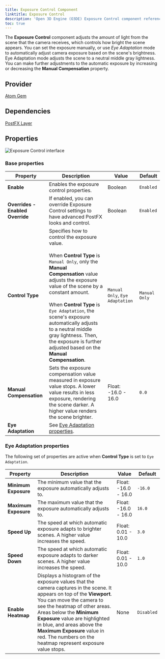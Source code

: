```yaml
---
title: Exposure Control Component
linktitle: Exposure Control
description: 'Open 3D Engine (O3DE) Exposure Control component reference.'
toc: true
---
```


The **Exposure Control** component adjusts the amount of light from the scene that the camera receives, which controls how bright the scene appears. You can set the exposure manually, or use *Eye Adaptation* mode to automatically adjust camera exposure based on the scene's brightness. Eye Adaptation mode adjusts the scene to a neutral middle gray lightness. You can make further adjustments to the automatic exposure by increasing or decreasing the **Manual Compensation** property.


## Provider ##

[Atom Gem](/docs/user-guide/gems/reference/rendering/atom/atom/)


## Dependencies

[PostFX Layer](/docs/user-guide/components/reference/atom/postfx-layer)


## Properties

![Exposure Control interface](/images/user-guide/components/reference/atom/exposure-control/exposure-control-component-ui.png)

### Base properties

| Property | Description | Value | Default |
| - | - | - | - |
| **Enable** | Enables the exposure control properties. | Boolean | `Enabled`  |
| **Overrides - Enabled Override** | If enabled, you can override Exposure Control settings to have advanced PostFX looks and control. | Boolean | `Enabled` |
| **Control Type** | Specifies how to control the exposure value. <br><br>When **Control Type** is `Manual Only`, only the **Manual Compensation** value adjusts the exposure value of the scene by a constant amount. <br><br>When **Control Type** is `Eye Adaptation`, the scene's exposure automatically adjusts to a neutral middle gray lightness. Then, the exposure is further adjusted based on the **Manual Compensation**. | `Manual Only`, `Eye Adaptation` | `Manual Only` |
| **Manual Compensation** | Sets the exposure compensation value measured in exposure value stops. A lower value results in less exposure, rendering the scene darker. A higher value renders the scene brighter. | Float: -16.0 - 16.0 | `0.0` |
| **Eye Adaptation** | See [Eye Adaptation properties](#eye-adaptation-properties).  |   |   |


### Eye Adaptation properties

The following set of properties are active when **Control Type** is set to `Eye Adaptation`.

| Property | Description | Value | Default |
| - | - | - | - |
| **Minimum Exposure** | The minimum value that the exposure automatically adjusts to. | Float: -16.0 - 16.0 | `-16.0` |
| **Maximum Exposure** | The maximum value that the exposure automatically adjusts to. | Float: -16.0 - 16.0 | `16.0` |
| **Speed Up** |The speed at which automatic exposure adapts to brighter scenes. A higher value increases the speed. | Float: 0.01 - 10.0 | `3.0` |
| **Speed Down** | The speed at which automatic exposure adapts to darker scenes. A higher value increases the speed. | Float: 0.01 - 10.0 |  `1.0` |
| **Enable Heatmap** | Displays a histogram of the exposure values that the camera captures in the scene. It appears on top of the **Viewport**. You can move the camera to see the heatmap of other areas. Areas below the **Minimum Exposure** value are highlighted in blue, and areas above the **Maximum Exposure** value in red. The numbers on the heatmap represent exposure value stops. | None | `Disabled` |